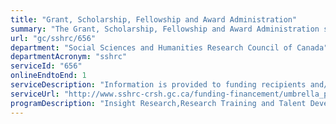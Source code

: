 ```yaml
---
title: "Grant, Scholarship, Fellowship and Award Administration"
summary: "The Grant, Scholarship, Fellowship and Award Administration service from Social Sciences and Humanities Research Council of Canada is available end-to-end online, according to the GC Service Inventory."
url: "gc/sshrc/656"
department: "Social Sciences and Humanities Research Council of Canada"
departmentAcronym: "sshrc"
serviceId: "656"
onlineEndtoEnd: 1
serviceDescription: "Information is provided to funding recipients and/or administering institutions regarding financial payments and transfers, notification of changes to funding status, information on financial monitoring, and other post-award administration activities. Information is also provided to administering institutions regarding decisions on the status of surplus funding. Responses are provided to inquiries from funding recipients for information, guidance and advice related to grants, scholarship and fellowship administration, including information on financial reporting requirements, changes to the funding status of recipients and requirements related to financial monitoring activities. Financial information from successful applicants is received, either directly from the successful applicants or from SSHRC's research funding programs. Responses to requests for changes to the status of funding (i.e. requests for extensions, early terminations or leave of/from funding tenure) are also provided, and related processes are undertaken to respond to these requests, as needed. Responses are provided to enquiries from funding recipients regarding regulations on the use of grant funds, including information, guidance and advice related to the appropriate use of funds."
serviceUrl: "http://www.sshrc-crsh.gc.ca/funding-financement/umbrella_programs-programme_cadre/talent-eng.aspx"
programDescription: "Insight Research,Research Training and Talent Development,Research Partnerships,New Frontiers in Research Fund,Research Support Fund"
---
```

